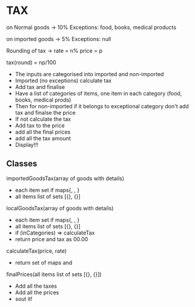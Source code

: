 # TAX

on Normal goods -> 10%
Exceptions: food, books, medical products

on imported goods -> 5%
Exceptions: null

Rounding of tax -> 
rate = n% 
price = p

tax(round) = np/100

* The inputs are categorised into imported and non-imported
* Imported (no exceptions) calculate tax 
* Add tax and finalise
* Have a list of categories of items, one item in each category (food, books, medical prods)
* Then for non-imported if it belongs to exceptional category don't add tax and finalse the price
* If not calculate the tax
* Add tax to the price
* add all the final prices 
* add all the tax amount
* Display!!!

## Classes
importedGoodsTax(array of goods with details)
* each item set if maps{<Name>, <price>, <tax>}
* all items list of sets [{}, {}]

localGoodsTax(array of goods with details)
* each item set if maps{<Name>, <price>, <tax>}
* all items list of sets [{}, {}]
* if (inCategories) => calculateTax
* return price and tax as 00.00

calculateTax(price, rate)
* return set of maps <new price> and <tax amount>

finalPrices(all items list of sets [{}, {}])
* Add all the taxes
* Add all the prices
* sout it!